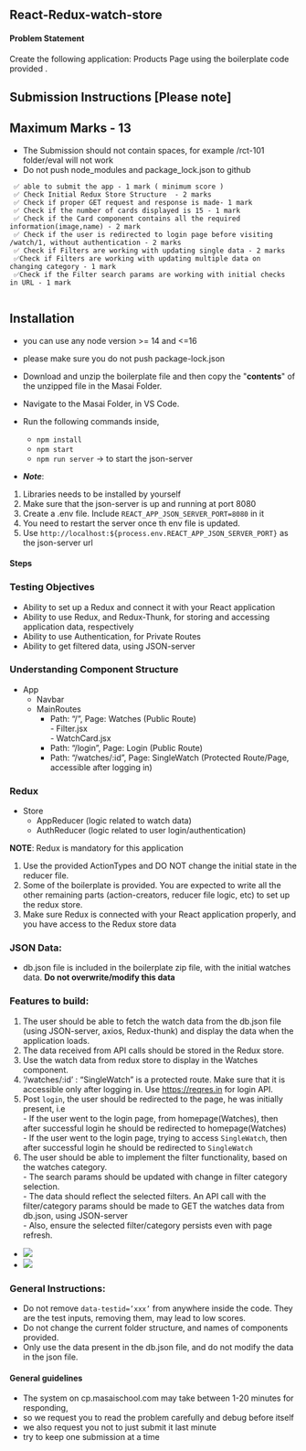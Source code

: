 ## React-Redux-watch-store

#### Problem Statement

Create the following application: Products Page using the boilerplate code provided .

## Submission Instructions [Please note]

## Maximum Marks - 13

- The Submission should not contain spaces, for example /rct-101 folder/eval will not work
- Do not push node_modules and package_lock.json to github

```
 ✅ able to submit the app - 1 mark ( minimum score )
 ✅ Check Initial Redux Store Structure  - 2 marks
 ✅ Check if proper GET request and response is made- 1 mark
 ✅ Check if the number of cards displayed is 15 - 1 mark
 ✅ Check if the Card component contains all the required information(image,name) - 2 mark
 ✅ Check if the user is redirected to login page before visiting /watch/1, without authentication - 2 marks
 ✅ Check if Filters are working with updating single data - 2 marks
 ✅Check if Filters are working with updating multiple data on changing category - 1 mark
 ✅Check if the Filter search params are working with initial checks in URL - 1 mark


```

## Installation

- you can use any node version >= 14 and <=16
- please make sure you do not push package-lock.json

- Download and unzip the boilerplate file and then copy the "**contents**" of the unzipped file in the Masai Folder.
- Navigate to the Masai Folder, in VS Code.
- Run the following commands inside,
  - `npm install`
  - `npm start`
  - `npm run server` -> to start the json-server
- **_Note_**:

1. Libraries needs to be installed by yourself
2. Make sure that the json-server is up and running at port 8080
3. Create a .env file. Include `REACT_APP_JSON_SERVER_PORT=8080` in it
4. You need to restart the server once th env file is updated.
5. Use `http://localhost:${process.env.REACT_APP_JSON_SERVER_PORT}` as the json-server url

#### Steps

### Testing Objectives

- Ability to set up a Redux and connect it with your React application
- Ability to use Redux, and Redux-Thunk, for storing and accessing application data, respectively
- Ability to use Authentication, for Private Routes
- Ability to get filtered data, using JSON-server

### Understanding Component Structure

- App
  - Navbar
  - MainRoutes
    - Path: “/”, Page: Watches (Public Route)<br/> - Filter.jsx<br/> - WatchCard.jsx
    - Path: “/login”, Page: Login (Public Route)
    - Path: “/watches/:id”, Page: SingleWatch (Protected Route/Page, accessible after logging in)

### Redux

- Store
  - AppReducer (logic related to watch data)
  - AuthReducer (logic related to user login/authentication)

**NOTE**: Redux is mandatory for this application

1. Use the provided ActionTypes and DO NOT change the initial state in the reducer file.
2. Some of the boilerplate is provided. You are expected to write all the other remaining parts (action-creators, reducer file logic, etc) to set up the redux store.
3. Make sure Redux is connected with your React application properly, and you have access to the Redux store data

### JSON Data:

- db.json file is included in the boilerplate zip file, with the initial watches data. **Do not overwrite/modify this data**

### Features to build:

1. The user should be able to fetch the watch data from the db.json file (using JSON-server, axios, Redux-thunk) and display the data when the application loads.
2. The data received from API calls should be stored in the Redux store.
3. Use the watch data from redux store to display in the Watches component.
4. ‘/watches/:id’ : “SingleWatch” is a protected route. Make sure that it is accessible only after logging in. Use https://reqres.in for login API.
5. Post `login`, the user should be redirected to the page, he was initially present, i.e<br/> - If the user went to the login page, from homepage(Watches), then after successful login he should be redirected to homepage(Watches)<br/> - If the user went to the login page, trying to access `SingleWatch`, then after successful login he should be redirected to `SingleWatch`
6. The user should be able to implement the filter functionality, based on the watches category.<br/> - The search params should be updated with change in filter category selection.<br/> - The data should reflect the selected filters. An API call with the filter/category params should be made to GET the watches data from db.json, using JSON-server<br/> - Also, ensure the selected filter/category persists even with page refresh.

- ![](https://i.imgur.com/HKFX7hZ.png)
- ![](https://i.imgur.com/Nt98vNY.png)

### General Instructions:

- Do not remove `data-testid=’xxx’` from anywhere inside the code. They are the test inputs, removing them, may lead to low scores.
- Do not change the current folder structure, and names of components provided.
- Only use the data present in the db.json file, and do not modify the data in the json file.

#### General guidelines

- The system on cp.masaischool.com may take between 1-20 minutes for responding,
- so we request you to read the problem carefully and debug before itself
- we also request you not to just submit it last minute
- try to keep one submission at a time
